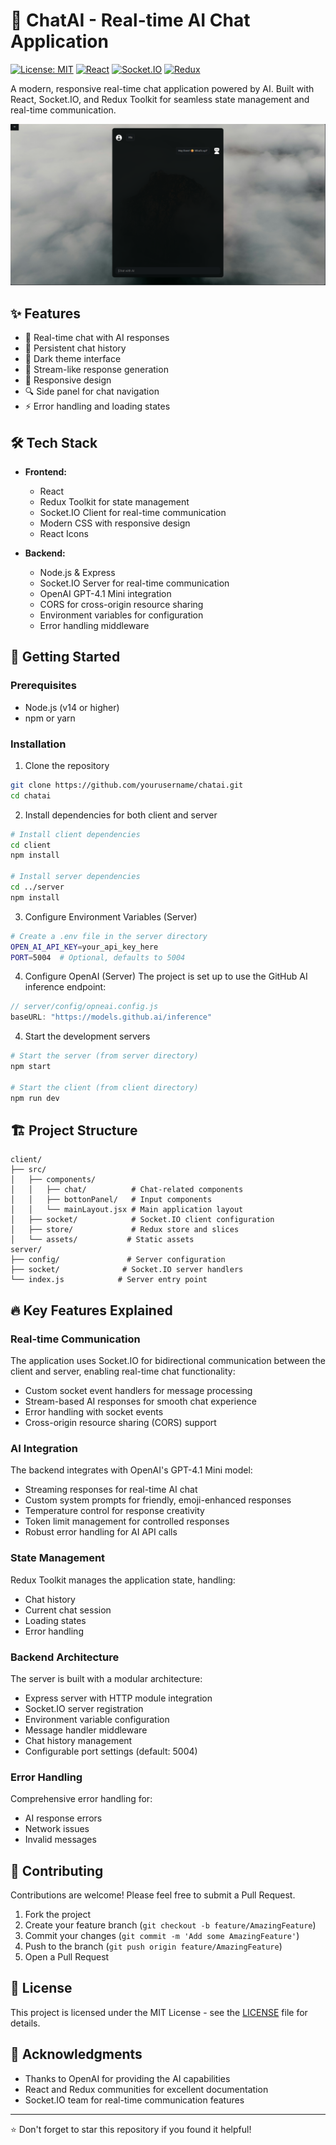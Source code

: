 # 🤖 ChatAI - Real-time AI Chat Application

[![License: MIT](https://img.shields.io/badge/License-MIT-yellow.svg)](https://opensource.org/licenses/MIT)
[![React](https://img.shields.io/badge/React-18-blue.svg)](https://reactjs.org/)
[![Socket.IO](https://img.shields.io/badge/Socket.IO-4.0-black.svg)](https://socket.io/)
[![Redux](https://img.shields.io/badge/Redux-Toolkit-764ABC.svg)](https://redux-toolkit.js.org/)

A modern, responsive real-time chat application powered by AI. Built with React, Socket.IO, and Redux Toolkit for seamless state management and real-time communication.

![ChatAI Screenshot](./client/src/assets/ScreenShot_of_Page.png)

## ✨ Features

- 🚀 Real-time chat with AI responses
- 💬 Persistent chat history
- 🎨 Dark theme interface
- 🔄 Stream-like response generation
- 📱 Responsive design
- 🔍 Side panel for chat navigation
- ⚡ Error handling and loading states

## 🛠️ Tech Stack

- **Frontend:**
  - React
  - Redux Toolkit for state management
  - Socket.IO Client for real-time communication
  - Modern CSS with responsive design
  - React Icons

- **Backend:**
  - Node.js & Express
  - Socket.IO Server for real-time communication
  - OpenAI GPT-4.1 Mini integration
  - CORS for cross-origin resource sharing
  - Environment variables for configuration
  - Error handling middleware

## 🚀 Getting Started

### Prerequisites

- Node.js (v14 or higher)
- npm or yarn

### Installation

1. Clone the repository
```bash
git clone https://github.com/yourusername/chatai.git
cd chatai
```

2. Install dependencies for both client and server
```bash
# Install client dependencies
cd client
npm install

# Install server dependencies
cd ../server
npm install
```

3. Configure Environment Variables (Server)
```bash
# Create a .env file in the server directory
OPEN_AI_API_KEY=your_api_key_here
PORT=5004  # Optional, defaults to 5004
```

4. Configure OpenAI (Server)
The project is set up to use the GitHub AI inference endpoint:
```javascript
// server/config/opneai.config.js
baseURL: "https://models.github.ai/inference"
```

4. Start the development servers
```bash
# Start the server (from server directory)
npm start

# Start the client (from client directory)
npm run dev
```

## 🏗️ Project Structure

```
client/
├── src/
│   ├── components/
│   │   ├── chat/          # Chat-related components
│   │   ├── bottonPanel/   # Input components
│   │   └── mainLayout.jsx # Main application layout
│   ├── socket/            # Socket.IO client configuration
│   ├── store/             # Redux store and slices
│   └── assets/           # Static assets
server/
├── config/               # Server configuration
├── socket/              # Socket.IO server handlers
└── index.js            # Server entry point
```

## 🔥 Key Features Explained

### Real-time Communication
The application uses Socket.IO for bidirectional communication between the client and server, enabling real-time chat functionality:
- Custom socket event handlers for message processing
- Stream-based AI responses for smooth chat experience
- Error handling with socket events
- Cross-origin resource sharing (CORS) support

### AI Integration
The backend integrates with OpenAI's GPT-4.1 Mini model:
- Streaming responses for real-time AI chat
- Custom system prompts for friendly, emoji-enhanced responses
- Temperature control for response creativity
- Token limit management for controlled responses
- Robust error handling for AI API calls

### State Management
Redux Toolkit manages the application state, handling:
- Chat history
- Current chat session
- Loading states
- Error handling

### Backend Architecture
The server is built with a modular architecture:
- Express server with HTTP module integration
- Socket.IO server registration
- Environment variable configuration
- Message handler middleware
- Chat history management
- Configurable port settings (default: 5004)

### Error Handling
Comprehensive error handling for:
- AI response errors
- Network issues
- Invalid messages

## 🤝 Contributing

Contributions are welcome! Please feel free to submit a Pull Request.

1. Fork the project
2. Create your feature branch (`git checkout -b feature/AmazingFeature`)
3. Commit your changes (`git commit -m 'Add some AmazingFeature'`)
4. Push to the branch (`git push origin feature/AmazingFeature`)
5. Open a Pull Request

## 📝 License

This project is licensed under the MIT License - see the [LICENSE](LICENSE) file for details.

## 🙏 Acknowledgments

- Thanks to OpenAI for providing the AI capabilities
- React and Redux communities for excellent documentation
- Socket.IO team for real-time communication features

---

⭐ Don't forget to star this repository if you found it helpful!